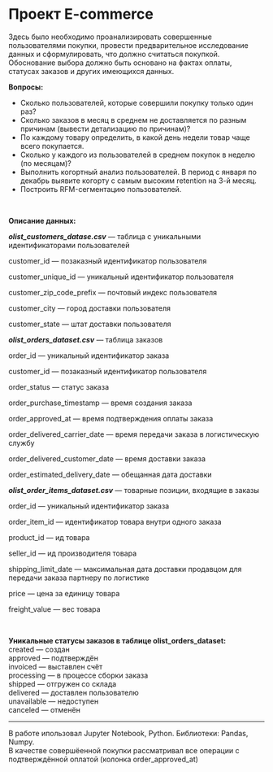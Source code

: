  # **Проект E-commerce**

 Здесь было необходимо проанализировать совершенные пользователями покупки, провести предварительное исследование данных и сформулировать, что должно считаться покупкой. Обоснование выбора должно быть основано на фактах оплаты, статусах заказов и других имеющихся данных.

 **Вопросы:**
 - Сколько пользователей, которые совершили покупку только один раз?
 - Сколько заказов в месяц в среднем не доставляется по разным причинам (вывести детализацию по причинам)?
 - По каждому товару определить, в какой день недели товар чаще всего покупается.
 - Сколько у каждого из пользователей в среднем покупок в неделю (по месяцам)?
 - Выполнить когортный анализ пользователей. В период с января по декабрь выявите когорту с самым высоким retention на 3-й месяц.
 - Построить RFM-сегментацию пользователей.
<br>

 **Описание данных:**  
 
 ***olist_customers_datase.csv*** — таблица с уникальными идентификаторами пользователей  
 
 customer_id — позаказный идентификатор пользователя

customer_unique_id — уникальный идентификатор пользователя

customer_zip_code_prefix — почтовый индекс пользователя

customer_city — город доставки пользователя

customer_state — штат доставки пользователя

***olist_orders_dataset.csv*** — таблица заказов  

order_id — уникальный идентификатор заказа

customer_id — позаказный идентификатор пользователя

order_status — статус заказа

order_purchase_timestamp — время создания заказа

order_approved_at — время подтверждения оплаты заказа

order_delivered_carrier_date — время передачи заказа в логистическую службу

order_delivered_customer_date — время доставки заказа

order_estimated_delivery_date — обещанная дата доставки

***olist_order_items_dataset.csv*** — товарные позиции, входящие в заказы  

order_id — уникальный идентификатор заказа

order_item_id — идентификатор товара внутри одного заказа

product_id — ид товара

seller_id — ид производителя товара

shipping_limit_date — максимальная дата доставки продавцом для передачи заказа партнеру по логистике

price — цена за единицу товара

freight_value — вес товара

<br>

**Уникальные статусы заказов в таблице olist_orders_dataset:**  
created — создан  
approved — подтверждён  
invoiced — выставлен счёт  
processing — в процессе сборки заказа  
shipped — отгружен со склада  
delivered — доставлен пользователю  
unavailable — недоступен  
canceled — отменён

<hr>

В работе ипользовал Jupyter Notebook, Python. Библиотеки: Pandas, Numpy.  
В качестве совершёенной покупки рассматривал все операции с подтверждённой оплатой (колонка order_approved_at)
